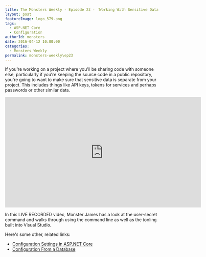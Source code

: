 ```yaml
---
title: The Monsters Weekly - Episode 23 - 'Working With Sensitive Data - User Secrets'
layout: post
featureImage: logo_579.png
tags: 
  - ASP.NET Core
  - Configuration
authorId: monsters
date: 2016-04-12 10:00:00
categories:
  - Monsters Weekly
permalink: monsters-weekly\ep23
---
```


If you're working on a project where you'll be sharing code with someone else, particularly if you're keeping the source code in a public repository, you're going to want to make sure that sensitive data is separate from your project. This includes things like API keys, tokens for services and perhaps passwords or other similar data.

<!--more-->
<iframe src="https://channel9.msdn.com/Series/aspnetmonsters/Episode-23-Working-With-Sensitive-Data-User-Secrets/player" width="640" height="360" allowFullScreen frameBorder="0"></iframe>

In this LIVE RECORDED video, Monster James has a look at the user-secret command and walks through using the command line as well as the tooling built into Visual Studio.

Here's some other, related links:

 - [Configuration Settings in ASP.NET Core](https://channel9.msdn.com/Series/aspnetmonsters/Episode-5-Configuration-Settings)
 - [Configuration From a Database](https://channel9.msdn.com/Series/aspnetmonsters/Episode-10-Loading-Settings-From-a-Database-in-ASPNET-Core)
